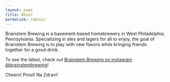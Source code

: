 ```yaml
---
layout: page
title: About
permalink: /about/
---
```


Brainstem Brewing is a basement-based homebrewery in West Philadelphia, Pennsylvania. Specializing in ales and lagers for all to enjoy, the goal of Brainstem Brewing is to play with new flavors while bringing friends together for a good drink.

To see the latest, check out [Brainstem Brewing on instagram @brainstembrewing](https://www.instagram.com/BrainStemBrewing/)!

Cheers! Prost! Na Zdravi!
